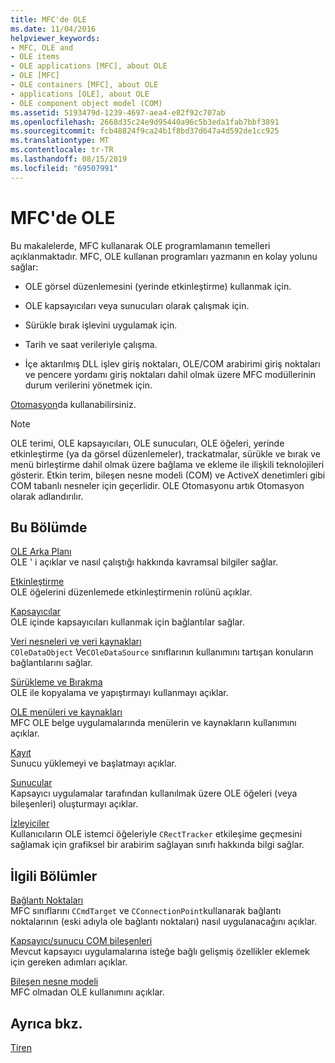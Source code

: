 ```yaml
---
title: MFC'de OLE
ms.date: 11/04/2016
helpviewer_keywords:
- MFC, OLE and
- OLE items
- OLE applications [MFC], about OLE
- OLE [MFC]
- OLE containers [MFC], about OLE
- applications [OLE], about OLE
- OLE component object model (COM)
ms.assetid: 5193479d-1239-4697-aea4-e82f92c707ab
ms.openlocfilehash: 2668d35c24e9d95440a96c5b3eda1fab7bbf3891
ms.sourcegitcommit: fcb48824f9ca24b1f8bd37d647a4d592de1cc925
ms.translationtype: MT
ms.contentlocale: tr-TR
ms.lasthandoff: 08/15/2019
ms.locfileid: "69507991"
---
```

# <a name="ole-in-mfc"></a>MFC'de OLE

Bu makalelerde, MFC kullanarak OLE programlamanın temelleri açıklanmaktadır. MFC, OLE kullanan programları yazmanın en kolay yolunu sağlar:

- OLE görsel düzenlemesini (yerinde etkinleştirme) kullanmak için.

- OLE kapsayıcıları veya sunucuları olarak çalışmak için.

- Sürükle bırak işlevini uygulamak için.

- Tarih ve saat verileriyle çalışma.

- İçe aktarılmış DLL işlev giriş noktaları, OLE/COM arabirimi giriş noktaları ve pencere yordamı giriş noktaları dahil olmak üzere MFC modüllerinin durum verilerini yönetmek için.

[Otomasyon](../mfc/automation.md)da kullanabilirsiniz.

> [!NOTE]
>  OLE terimi, OLE kapsayıcıları, OLE sunucuları, OLE öğeleri, yerinde etkinleştirme (ya da görsel düzenlemeler), trackatmalar, sürükle ve bırak ve menü birleştirme dahil olmak üzere bağlama ve ekleme ile ilişkili teknolojileri gösterir. Etkin terim, bileşen nesne modeli (COM) ve ActiveX denetimleri gibi COM tabanlı nesneler için geçerlidir. OLE Otomasyonu artık Otomasyon olarak adlandırılır.

## <a name="in-this-section"></a>Bu Bölümde

[OLE Arka Planı](../mfc/ole-background.md)<br/>
OLE ' i açıklar ve nasıl çalıştığı hakkında kavramsal bilgiler sağlar.

[Etkinleştirme](../mfc/activation-cpp.md)<br/>
OLE öğelerini düzenlemede etkinleştirmenin rolünü açıklar.

[Kapsayıcılar](../mfc/containers.md)<br/>
OLE içinde kapsayıcıları kullanmak için bağlantılar sağlar.

[Veri nesneleri ve veri kaynakları](../mfc/data-objects-and-data-sources-ole.md)<br/>
`COleDataObject` Ve`COleDataSource` sınıflarının kullanımını tartışan konuların bağlantılarını sağlar.

[Sürükleme ve Bırakma](../mfc/drag-and-drop-ole.md)<br/>
OLE ile kopyalama ve yapıştırmayı kullanmayı açıklar.

[OLE menüleri ve kaynakları](../mfc/menus-and-resources-ole.md)<br/>
MFC OLE belge uygulamalarında menülerin ve kaynakların kullanımını açıklar.

[Kayıt](../mfc/registration.md)<br/>
Sunucu yüklemeyi ve başlatmayı açıklar.

[Sunucular](../mfc/servers.md)<br/>
Kapsayıcı uygulamalar tarafından kullanılmak üzere OLE öğeleri (veya bileşenleri) oluşturmayı açıklar.

[İzleyiciler](../mfc/trackers.md)<br/>
Kullanıcıların OLE istemci öğeleriyle `CRectTracker` etkileşime geçmesini sağlamak için grafiksel bir arabirim sağlayan sınıfı hakkında bilgi sağlar.

## <a name="related-sections"></a>İlgili Bölümler

[Bağlantı Noktaları](../mfc/connection-points.md)<br/>
MFC sınıflarını `CCmdTarget` ve `CConnectionPoint`kullanarak bağlantı noktalarının (eski adıyla ole bağlantı noktaları) nasıl uygulanacağını açıklar.

[Kapsayıcı/sunucu COM bileşenleri](../mfc/containers-advanced-features.md)<br/>
Mevcut kapsayıcı uygulamalarına isteğe bağlı gelişmiş özellikler eklemek için gereken adımları açıklar.

[Bileşen nesne modeli](/windows/win32/com/the-component-object-model)<br/>
MFC olmadan OLE kullanımını açıklar.

## <a name="see-also"></a>Ayrıca bkz.

[Tiren](../mfc/mfc-concepts.md)
